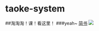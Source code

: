 # taoke-system
##淘淘淘！课！看这里！
###yeah~
[简书](http://www.jianshu.com)
![](http://upload-images.jianshu.io/upload_images/259-0ad0d0bfc1c608b6.jpg?imageMogr2/auto-orient/strip%7CimageView2/2/w/1240)

